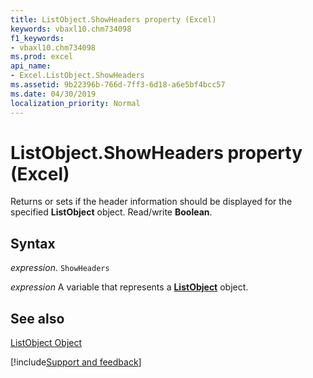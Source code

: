 ```yaml
---
title: ListObject.ShowHeaders property (Excel)
keywords: vbaxl10.chm734098
f1_keywords:
- vbaxl10.chm734098
ms.prod: excel
api_name:
- Excel.ListObject.ShowHeaders
ms.assetid: 9b22396b-766d-7ff3-6d18-a6e5bf4bcc57
ms.date: 04/30/2019
localization_priority: Normal
---
```



# ListObject.ShowHeaders property (Excel)

Returns or sets if the header information should be displayed for the specified  **ListObject** object. Read/write **Boolean**.


## Syntax

_expression_. `ShowHeaders`

_expression_ A variable that represents a **[ListObject](Excel.ListObject.md)** object.


## See also


[ListObject Object](Excel.ListObject.md)

[!include[Support and feedback](~/includes/feedback-boilerplate.md)]